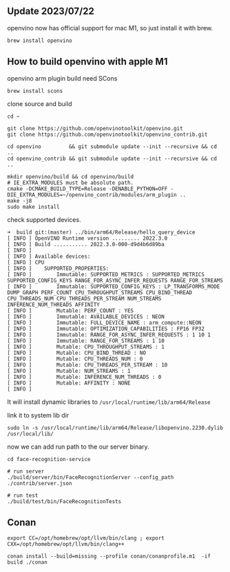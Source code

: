 ## Update 2023/07/22

openvino now has official support for mac M1, so just install it with brew.

```
brew install openvino
```


## How to build openvino with apple M1

openvino arm plugin build need SCons

```
brew install scons
```

clone source and build

```
cd ~

git clone https://github.com/openvinotoolkit/openvino.git
git clone https://github.com/openvinotoolkit/openvino_contrib.git

cd openvino         && git submodule update --init --recursive && cd ..
cd openvino_contrib && git submodule update --init --recursive && cd ..

mkdir openvino/build && cd openvino/build
# IE_EXTRA_MODULES must be absolute path.
cmake -DCMAKE_BUILD_TYPE=Release -DENABLE_PYTHON=OFF -DIE_EXTRA_MODULES=~/openvino_contrib/modules/arm_plugin ..
make -j8
sudo make install

```

check supported devices.

```
➜  build git:(master) ../bin/arm64/Release/hello_query_device
[ INFO ] OpenVINO Runtime version ......... 2022.3.0
[ INFO ] Build ........... 2022.3.0-000-d9d4b6d89ba
[ INFO ]
[ INFO ] Available devices:
[ INFO ] CPU
[ INFO ] 	SUPPORTED_PROPERTIES:
[ INFO ] 		Immutable: SUPPORTED_METRICS : SUPPORTED_METRICS SUPPORTED_CONFIG_KEYS RANGE_FOR_ASYNC_INFER_REQUESTS RANGE_FOR_STREAMS
[ INFO ] 		Immutable: SUPPORTED_CONFIG_KEYS : LP_TRANSFORMS_MODE DUMP_GRAPH PERF_COUNT CPU_THROUGHPUT_STREAMS CPU_BIND_THREAD CPU_THREADS_NUM CPU_THREADS_PER_STREAM NUM_STREAMS INFERENCE_NUM_THREADS AFFINITY
[ INFO ] 		Mutable: PERF_COUNT : YES
[ INFO ] 		Immutable: AVAILABLE_DEVICES : NEON
[ INFO ] 		Immutable: FULL_DEVICE_NAME : arm_compute::NEON
[ INFO ] 		Immutable: OPTIMIZATION_CAPABILITIES : FP16 FP32
[ INFO ] 		Immutable: RANGE_FOR_ASYNC_INFER_REQUESTS : 1 10 1
[ INFO ] 		Immutable: RANGE_FOR_STREAMS : 1 10
[ INFO ] 		Mutable: CPU_THROUGHPUT_STREAMS : 1
[ INFO ] 		Mutable: CPU_BIND_THREAD : NO
[ INFO ] 		Mutable: CPU_THREADS_NUM : 0
[ INFO ] 		Mutable: CPU_THREADS_PER_STREAM : 10
[ INFO ] 		Mutable: NUM_STREAMS : 1
[ INFO ] 		Mutable: INFERENCE_NUM_THREADS : 0
[ INFO ] 		Mutable: AFFINITY : NONE
[ INFO ]
```

It will install dynamic libraries to `/usr/local/runtime/lib/arm64/Release`

link it to system lib dir
```
sudo ln -s /usr/local/runtime/lib/arm64/Release/libopenvino.2230.dylib /usr/local/lib/
```

now we can add run path to the our server binary.

```
cd face-recognition-service

# run server
./build/server/bin/FaceRecognitionServer --config_path ./contrib/server.json

# run test
./build/test/bin/FaceRecognitionTests
```


## Conan

```
export CC=/opt/homebrew/opt/llvm/bin/clang ; export CXX=/opt/homebrew/opt/llvm/bin/clang++

conan install --build=missing --profile conan/conanprofile.m1  -if build ./conan

```
